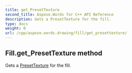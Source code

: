 ```yaml
---
title: get_PresetTexture
second_title: Aspose.Words for C++ API Reference
description: Gets a PresetTexture for the fill. 
type: docs
weight: 0
url: /cpp/aspose.words.drawing/fill/get_presettexture/
---
```

## Fill.get_PresetTexture method


Gets a [PresetTexture](../presettexture/) for the fill.

